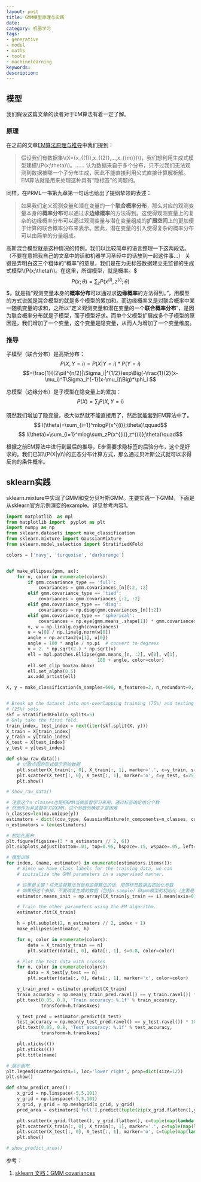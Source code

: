 ```yaml
---
layout: post
title: GMM模型原理与实践
date: 
category: 机器学习
tags:
- generative
- model
- maths
- tools
- machinelearning
keywords:
description:
---
```



## 模型
我们假设这篇文章的读者对于EM算法有着一定了解。

### 原理
在之前的文章[EM算法原理与推导](https://protao.github.io/2018/05/27/MachingLearning-2018-05-27-EMAlgorithm/)中我们提到：
> 假设我们有数据集\\(X=\{x_{(1)},x_{(2)},...,x_{(m)}\}\\)，我们想利用生成式模型建模\\(P(x;\theta)\\)。...... 认为数据来自于多个分布，只不过我们无法观测到数据被哪一个子分布生成，因此不能直接利用公式直接计算解析解。EM算法就是用来处理这种具有“隐标签”的问题的。

同样，在PRML一书第九章第一句话也给出了提纲挈领的表述：
> 如果我们定义观测变量和潜在变量的一个**联合概率分布**，那么对应的观测变量本身的**概率分布**可以通过求**边缘概率**的方法得到。这使得观测变量上的复杂的边缘概率分布可以通过观测变量与潜在变量组成的**扩展空间**上的更加便于计算的联合概率分布来表示。因此，潜在变量的引入使得复杂的概率分布可以由简单的分量组成。

高斯混合模型就是这种情况的特例。我们以比较简单的语言整理一下这两段话。（不要在意把我自己的文章中的话和机器学习圣经中的话放到一起这件事...）
关键是弄明白这三个粗体的“概率”的意思，我们是在为无标签数据建立无监督的生成式模型\\(P(x;\theta)\\)。在这里，所谓模型，就是概率。$$$ P(x;\theta)=\sum_zP(x^{(i)},z^{(i)};\theta) $$$，就是指“观测变量本身的**概率分布**可以通过求**边缘概率**的方法得到。”，用模型的方式说就是混合模型的就是多个模型的累加和。而边缘概率又是对联合概率中某一随机变量的求和，之所以“定义观测变量和潜在变量的一个**联合概率分布**”，是因为联合概率分布就是子模型，而子模型好求。而单个父模型扩展成多个子模型的原因是，我们增加了一个变量，这个变量是隐变量，从而人为增加了一个变量维度。

<!-- more -->

### 推导

子模型（联合分布）是高斯分布：
$$ P(X, Y=i)=P(X|Y=i)*P(Y=i) $$
$$=\frac{1}{(2\pi)^{n/2}|\Sigma_i|^{1/2}}exp\Big(-\frac{1}{2}(x-\mu_i)^T\Sigma_i^{-1}(x-\mu_i)\Big)*\phi_i $$

总模型（边缘分布）是子模型在隐变量上的累加：
$$ P(X)=\sum_iP(X, Y=i) $$


既然我们增加了隐变量，极大似然就不能直接用了，然后就能套到EM算法中了。
$$ l(\theta)=\sum_{i=1}^mlogP(x^{(i)};\theta)\qquad$$
$$ l(\theta)=\sum_{i=1}^mlog\sum_zP(x^{(i)},z^{(i)};\theta)\quad$$

根据之前EM算法中进行到最后的推导，E步需要求隐标签的后验分布，这个是好求的。我们已知\\(P(X|y)\\)的正态分布计算方式，那么通过贝叶斯公式就可以求得反向的条件概率。



## sklearn实践
sklearn.mixture中实现了GMM和变分贝叶斯GMM。主要实践一下GMM，下面是从sklearn官方示例演变的example。详见参考内容1。
```python
import matplotlib  as mpl
from matplotlib import  pyplot as plt
import numpy as np
from sklearn.datasets import make_classification
from sklearn.mixture import GaussianMixture
from sklearn.model_selection import StratifiedKFold

colors = ['navy', 'turquoise', 'darkorange']


def make_ellipses(gmm, ax):
    for n, color in enumerate(colors):
        if gmm.covariance_type == 'full':
            covariances = gmm.covariances_[n][:2, :2]
        elif gmm.covariance_type == 'tied':
            covariances = gmm.covariances_[:2, :2]
        elif gmm.covariance_type == 'diag':
            covariances = np.diag(gmm.covariances_[n][:2])
        elif gmm.covariance_type == 'spherical':
            covariances = np.eye(gmm.means_.shape[1]) * gmm.covariances_[n]
        v, w = np.linalg.eigh(covariances)
        u = w[0] / np.linalg.norm(w[0])
        angle = np.arctan2(u[1], u[0])
        angle = 180 * angle / np.pi  # convert to degrees
        v = 2. * np.sqrt(2.) * np.sqrt(v)
        ell = mpl.patches.Ellipse(gmm.means_[n, :2], v[0], v[1],
                                  180 + angle, color=color)
        ell.set_clip_box(ax.bbox)
        ell.set_alpha(0.5)
        ax.add_artist(ell)

X, y = make_classification(n_samples=600, n_features=2, n_redundant=0, n_informative=2, n_classes=3, n_clusters_per_class=1, random_state=15, flip_y=0)


# Break up the dataset into non-overlapping training (75%) and testing
# (25%) sets.
skf = StratifiedKFold(n_splits=5)
# Only take the first fold.
train_index, test_index = next(iter(skf.split(X, y)))
X_train = X[train_index]
y_train = y[train_index]
X_test = X[test_index]
y_test = y[test_index]

def show_raw_data():
	# 以散点图的形式展示原始数据
    plt.scatter(X_train[:, 0], X_train[:, 1], marker='.', c=y_train, s=10)
    plt.scatter(X_test[:, 0], X_test[:, 1], marker='o', c=y_test, s=25)
    plt.show()

# show_raw_data()

# 注意这个n_classes也是把GMM当做监督学习来用，通过标签确定组分个数
# 然而作为非监督学习的GMM，这个参数的确定才是困难
n_classes=len(np.unique(y))
estimators = dict((cov_type, GaussianMixture(n_components=n_classes, covariance_type=cov_type, max_iter=20, random_state=0)) for cov_type in ['spherical', 'diag', 'tied', 'full'])
n_estimators = len(estimators)

# 初始化画布
plt.figure(figsize=(3 * n_estimators // 2, 6))
plt.subplots_adjust(bottom=.01, top=0.95, hspace=.15, wspace=.05, left=.01, right=.99)

# 模型训练
for index, (name, estimator) in enumerate(estimators.items()):
    # Since we have class labels for the training data, we can
    # initialize the GMM parameters in a supervised manner.

    # 这里是关键！将无监督算法当做有监督算法的话，用带标签数据去初始化参数
    # 如果把这个去掉，不要改变生成的数据（包括n_sample）和gmm模型的初始化（主要是random_state， 会发现结果完全改变，原因想一下就能明白）
    estimator.means_init = np.array([X_train[y_train == i].mean(axis=0) for i in range(n_classes)])

    # Train the other parameters using the EM algorithm.
    estimator.fit(X_train)

    h = plt.subplot(2, n_estimators // 2, index + 1)
    make_ellipses(estimator, h)

    for n, color in enumerate(colors):
        data = X_train[y_train == n]
        plt.scatter(data[:, 0], data[:, 1], s=0.8, color=color)

    # Plot the test data with crosses
    for n, color in enumerate(colors):
        data = X_test[y_test == n]
        plt.scatter(data[:, 0], data[:, 1], marker='x', color=color)

    y_train_pred = estimator.predict(X_train)
    train_accuracy = np.mean(y_train_pred.ravel() == y_train.ravel()) * 100
    plt.text(0.05, 0.9, 'Train accuracy: %.1f' % train_accuracy,
             transform=h.transAxes)

    y_test_pred = estimator.predict(X_test)
    test_accuracy = np.mean(y_test_pred.ravel() == y_test.ravel()) * 100
    plt.text(0.05, 0.8, 'Test accuracy: %.1f' % test_accuracy,
             transform=h.transAxes)

    plt.xticks(())
    plt.yticks(())
    plt.title(name)

# 展示画布
plt.legend(scatterpoints=1, loc='lower right', prop=dict(size=12))
plt.show()

def show_predict_area():
    x_grid = np.linspace(-5,5,101)
    y_grid = np.linspace(-5,5,101)
    x_grid, y_grid = np.meshgrid(x_grid, y_grid)
    pred_area = estimators['full'].predict(tuple(zip(x_grid.flatten(),y_grid.flatten())))

    plt.scatter(x_grid.flatten(), y_grid.flatten(), c=tuple(map(lambda x:colors[x], pred_area)), alpha=0.04)
    plt.scatter(X_train[:, 0], X_train[:, 1], marker='.', c=tuple(map(lambda x:colors[x], y_train)), s=10)
    plt.scatter(X_test[:, 0], X_test[:, 1], marker='o', c=tuple(map(lambda x:colors[x], y_test)), s=25)
    plt.show()

# show_predict_area()


```


参考：
1. [sklearn 文档：GMM covariances](http://sklearn.apachecn.org/cn/0.19.0/auto_examples/mixture/plot_gmm_covariances.html#sphx-glr-auto-examples-mixture-plot-gmm-covariances-py)
